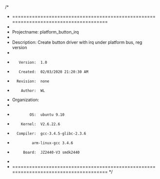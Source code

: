 /*
 * =====================================================================================
 *
 *    Projectname:  platform_button_irq
 *
 *    Description:  Create button driver with irq under platform bus, reg version
 *
 *        Version:  1.0
 *        Created:  02/03/2020 21:20:30 AM
 *       Revision:  none
 *         Author:  WL
 *   Organization:  
 *
 *             OS:  ubuntu 9.10
 *         Kernel:  V2.6.22.6
 *       Compiler:  gcc-3.4.5-glibc-2.3.6
 *       	    arm-linux-gcc 3.4.6
 *          Board:  JZ2440-V3 smdk2440
 *
 * =====================================================================================
 */

